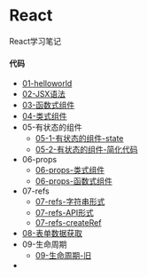 # React

React学习笔记



#### 代码

- [01-helloworld](./src/01-helloworld/01-helloworld.html)
- [02-JSX语法](./src/02-JSX语法/02-JSX语法.html)
- [03-函数式组件](./src/03-函数式组件/03-函数式组件.html)
- [04-类式组件](./src/04-类式组件/04-类式组件.html)
- 05-有状态的组件
  - [05-1-有状态的组件-state](./src/05-有状态的组件-state/05-1-有状态的组件-state.html)
  - [05-2-有状态的组件-简化代码](./src/05-有状态的组件-state/05-2-有状态的组件-简化代码.html)
- 06-props
  - [06-props-类式组件](./src/06-props/06-props-类式组件.html)
  - [06-props-函数式组件](./src/06-props/06-props-函数式组件.html)
- 07-refs
  - [07-refs-字符串形式](./src/07-refs/07-refs-字符串形式.html)
  - [07-refs-API形式](./src/07-refs/07-refs-API形式.html)
  - [07-refs-createRef](./src/07-refs/07-refs-createRef.html)
- [08-表单数据获取](./src/08-表单数据获取/08-表单数据获取.html)
- 09-生命周期
  - [09-生命周期-旧](./src/09-生命周期/09-生命周期-旧.html)
- 


